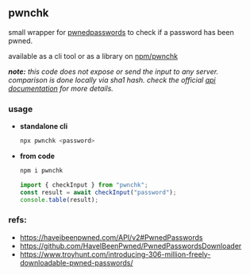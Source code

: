 ## pwnchk

small wrapper for [pwnedpasswords](api.pwnedpasswords.com) to check if a password has been pwned.

available as a cli tool or as a library on [npm/pwnchk](https://www.npmjs.com/package/pwnchk)

_**note:**
this code does not expose or send the input to any server. comparison is done locally via sha1 hash. check the official [api documentation](https://haveibeenpwned.com/API/v2#PwnedPasswords) for more details._

### usage

- **standalone cli**

  ```bash
  npx pwnchk <password>
  ```

- **from code**

  ```bash
  npm i pwnchk
  ```

  ```typescript
  import { checkInput } from "pwnchk";
  const result = await checkInput("password");
  console.table(result);
  ```

### refs:

- https://haveibeenpwned.com/API/v2#PwnedPasswords
- https://github.com/HaveIBeenPwned/PwnedPasswordsDownloader
- https://www.troyhunt.com/introducing-306-million-freely-downloadable-pwned-passwords/
